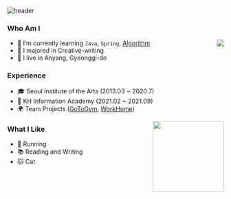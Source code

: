 ![header](https://capsule-render.vercel.app/api?type=slice&color=auto&height=200&section=header&text=Ji%20Chang-jin&fontSize=70&fontColor=#000000)
### Who Am I
<img align='right' src="http://mazassumnida.wtf/api/v2/generate_badge?boj=jchj108">

- 🌱 I’m currently learning ```Java```, ```Spring```, [Algorithm](https://github.com/jchj108/Solving)
- 🥇 I majored in Creative-writing
- 🚅 I live in Anyang, Gyeonggi-do

### Experience
- 🎓 Seoul Institute of the Arts (2013.03 ~ 2020.7)
- 💊 KH Information Academy (2021.02 ~ 2021.09)
- 🌍 Team Projects ([GoToGym](https://github.com/jchj108/Semi-project), [WorkHome](https://github.com/jchj108/Final-project))

<img align='right' src="https://github-readme-stats.vercel.app/api?username=jchj108" height="165">

### What I Like
- 🏃 Running
- 📚 Reading and Writing
- 🐱 Cat

 

<!--
**jchj108/jchj108** is a ✨ _special_ ✨ repository because its `README.md` (this file) appears on your GitHub profile.



Here are some ideas to get you started:


-->
